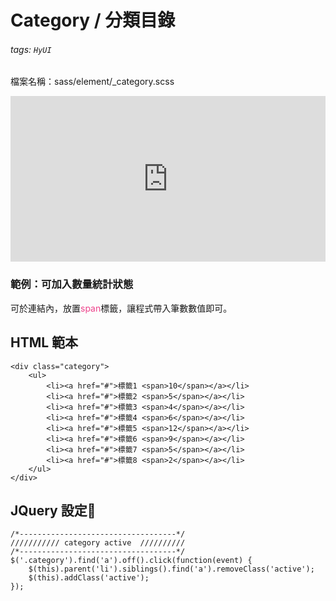 # Category / 分類目錄

###### tags: `HyUI`

檔案名稱：sass/element/\_category.scss

<iframe height="265" style="width: 100%;" scrolling="no" title="Category / 分類目錄" src="https://codepen.io/u00hyui/embed/poNmBqz?height=265&theme-id=dark&default-tab=html,result" frameborder="no" loading="lazy" allowtransparency="true" allowfullscreen="true">
  See the Pen <a href='https://codepen.io/u00hyui/pen/poNmBqz'>Category / 分類目錄</a> by u00hyui
  (<a href='https://codepen.io/u00hyui'>@u00hyui</a>) on <a href='https://codepen.io'>CodePen</a>.
</iframe>

### 範例：可加入數量統計狀態

可於連結內，放置<font color="#EE428B">span</font>標籤，讓程式帶入筆數數值即可。

## HTML 範本

```htmlmixed=
<div class="category">
    <ul>
        <li><a href="#">標籤1 <span>10</span></a></li>
        <li><a href="#">標籤2 <span>5</span></a></li>
        <li><a href="#">標籤3 <span>4</span></a></li>
        <li><a href="#">標籤4 <span>6</span></a></li>
        <li><a href="#">標籤5 <span>12</span></a></li>
        <li><a href="#">標籤6 <span>9</span></a></li>
        <li><a href="#">標籤7 <span>5</span></a></li>
        <li><a href="#">標籤8 <span>2</span></a></li>
    </ul>
</div>
```

## JQuery 設定:round_pushpin:

```javascript=
/*-----------------------------------*/
/////////// category active  //////////
/*-----------------------------------*/
$('.category').find('a').off().click(function(event) {
    $(this).parent('li').siblings().find('a').removeClass('active');
    $(this).addClass('active');
});
```

<style>
.ui-infobar{
max-width:95%;
}
.markdown-body{
max-width:95%;
}
</style>
